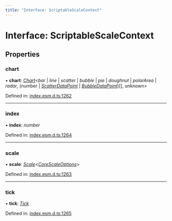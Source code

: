 ```yaml
---
title: "Interface: ScriptableScaleContext"
---
```


# Interface: ScriptableScaleContext

## Properties

### chart

• **chart**: [*Chart*](../classes/chart.md)<*bar* \| *line* \| *scatter* \| *bubble* \| *pie* \| *doughnut* \| *polarArea* \| *radar*, (number \| [*ScatterDataPoint*](scatterdatapoint.md) \| [*BubbleDataPoint*](bubbledatapoint.md))[], unknown\>

Defined in: [index.esm.d.ts:1262](https://github.com/chartjs/Chart.js/blob/b319f2cf/types/index.esm.d.ts#L1262)

___

### index

• **index**: *number*

Defined in: [index.esm.d.ts:1264](https://github.com/chartjs/Chart.js/blob/b319f2cf/types/index.esm.d.ts#L1264)

___

### scale

• **scale**: [*Scale*](../classes/scale.md)<[*CoreScaleOptions*](corescaleoptions.md)\>

Defined in: [index.esm.d.ts:1263](https://github.com/chartjs/Chart.js/blob/b319f2cf/types/index.esm.d.ts#L1263)

___

### tick

• **tick**: [*Tick*](tick.md)

Defined in: [index.esm.d.ts:1265](https://github.com/chartjs/Chart.js/blob/b319f2cf/types/index.esm.d.ts#L1265)

